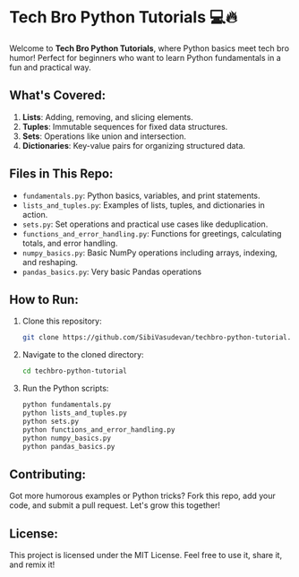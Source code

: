 # Tech Bro Python Tutorials 💻🔥

Welcome to **Tech Bro Python Tutorials**, where Python basics meet tech bro humor! Perfect for beginners who want to learn Python fundamentals in a fun and practical way.

## What's Covered:
1. **Lists**: Adding, removing, and slicing elements.
2. **Tuples**: Immutable sequences for fixed data structures.
3. **Sets**: Operations like union and intersection.
4. **Dictionaries**: Key-value pairs for organizing structured data.

## Files in This Repo:
- `fundamentals.py`: Python basics, variables, and print statements.
- `lists_and_tuples.py`: Examples of lists, tuples, and dictionaries in action.
- `sets.py`: Set operations and practical use cases like deduplication.
- `functions_and_error_handling.py`: Functions for greetings, calculating totals, and error handling.
- `numpy_basics.py`: Basic NumPy operations including arrays, indexing, and reshaping.
- `pandas_basics.py`: Very basic Pandas operations

## How to Run:
1. Clone this repository:
   ```bash
   git clone https://github.com/SibiVasudevan/techbro-python-tutorial.git
   ```
2. Navigate to the cloned directory:
   ```bash
   cd techbro-python-tutorial
   ```
3. Run the Python scripts:
   ```bash
   python fundamentals.py
   python lists_and_tuples.py
   python sets.py
   python functions_and_error_handling.py
   python numpy_basics.py
   python pandas_basics.py
   ```

## Contributing:
Got more humorous examples or Python tricks? Fork this repo, add your code, and submit a pull request. Let's grow this together!

## License:
This project is licensed under the MIT License. Feel free to use it, share it, and remix it!
